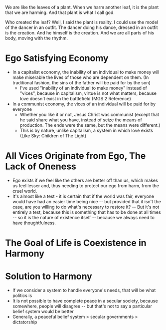 We are like the leaves of a plant.
When we harm another leaf, it is the plant that we are harming.
And that plant is what I call god.

Who created the leaf?
Well, I said the plant is reality.
I could use the model of the dancer in an outfit.
The dancer doing his dance, dressed in an outfit is the creation.
And he himself is the creation.
And we are all parts of his body, moving with the rhythm.
# Ego Satisfying Economy
- In a capitalist economy, the inability of an individual to make money will make miserable the lives of those who are dependent on them. (In traditional fashion, the sins of the father will be paid for by the son)
	- I've used "inability of an individual to make money" instead of "vices", because in capitalism, virtue is not what matters, because love doesn't exist in the battlefield (MGS 2 Reference)
- In a communist economy, the vices of an individual will be paid for by everyone
	- Whether you like it or not, Jesus Christ was communist (except that he said share what you have, instead of seize the means of production. The ends were the same, but the means were different.)
	- This is by nature, unlike capitalism, a system in which love exists (Like Sky: Children of The Light)
# All Vices Originate from Ego, The Lack of Oneness
- Ego exists if we feel like the others are better off than us, which makes us feel lesser and, thus needing to protect our ego from harm, from the cruel world.
- It's almost like a test - it is certain that if the world was fair, everyone would have had an easier time being nice -- but provided that it isn't the case, are you willing to do what's necessary to restore it? -- But it's not entirely a test, because this is something that has to be done at all times -- so it is the nature of existence itself -- because we always need to have thoughtfulness.
# The Goal of Life is Coexistence in Harmony

# Solution to Harmony
- If we consider a system to handle everyone's needs, that will be what politics is
- It is not possible to have complete peace in a secular society, because somewhere, people will disagree -- but that's not to say a particular belief system would be better
- Generally, a peaceful belief system > secular governments > dictatorship